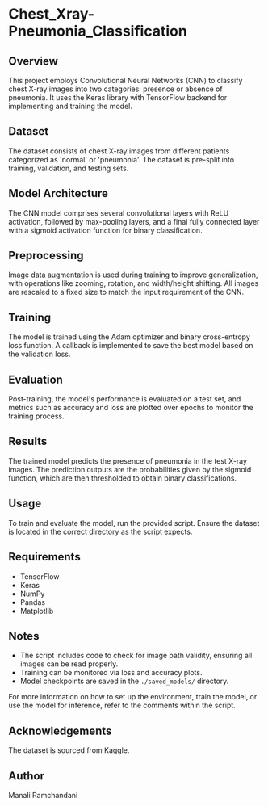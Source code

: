 # Chest_Xray-Pneumonia_Classification

## Overview
This project employs Convolutional Neural Networks (CNN) to classify chest X-ray images into two categories: presence or absence of pneumonia. It uses the Keras library with TensorFlow backend for implementing and training the model.

## Dataset
The dataset consists of chest X-ray images from different patients categorized as 'normal' or 'pneumonia'. The dataset is pre-split into training, validation, and testing sets.

## Model Architecture
The CNN model comprises several convolutional layers with ReLU activation, followed by max-pooling layers, and a final fully connected layer with a sigmoid activation function for binary classification.

## Preprocessing
Image data augmentation is used during training to improve generalization, with operations like zooming, rotation, and width/height shifting. All images are rescaled to a fixed size to match the input requirement of the CNN.

## Training
The model is trained using the Adam optimizer and binary cross-entropy loss function. A callback is implemented to save the best model based on the validation loss.

## Evaluation
Post-training, the model's performance is evaluated on a test set, and metrics such as accuracy and loss are plotted over epochs to monitor the training process.

## Results
The trained model predicts the presence of pneumonia in the test X-ray images. The prediction outputs are the probabilities given by the sigmoid function, which are then thresholded to obtain binary classifications.

## Usage
To train and evaluate the model, run the provided script. Ensure the dataset is located in the correct directory as the script expects.

## Requirements
- TensorFlow
- Keras
- NumPy
- Pandas
- Matplotlib

## Notes
- The script includes code to check for image path validity, ensuring all images can be read properly.
- Training can be monitored via loss and accuracy plots.
- Model checkpoints are saved in the `./saved_models/` directory.

For more information on how to set up the environment, train the model, or use the model for inference, refer to the comments within the script.

## Acknowledgements
The dataset is sourced from Kaggle.

## Author
Manali Ramchandani

